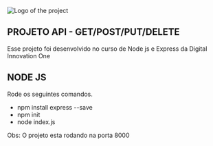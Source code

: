 ![Logo of the project](https://web.digitalinnovation.one/)

## PROJETO API - GET/POST/PUT/DELETE

Esse projeto foi desenvolvido no curso de Node js e Express da Digital Innovation One

## NODE JS

Rode os seguintes comandos.
 
* npm install express --save
* npm init
* node index.js

Obs: O projeto esta rodando na porta 8000
